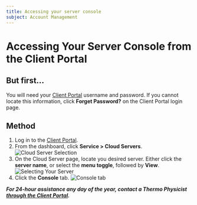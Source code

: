 ```yaml
---
title: Accessing your server console
subject: Account Management
---
```


# Accessing Your Server Console from the Client Portal

## But first...
You will need your [Client Portal](https://core.thermo.io/login/) username and password. If you cannot locate this information, click **Forget Password?** on the Client Portal login page.

## Method
1. Log in to the [Client Portal](https://core.thermo.io/login/).
2. From the dashboard, click **Service > Cloud Servers**.
   ![Cloud Server Selection](https://raw.githubusercontent.com/thermoio/docs/master/images/deleting-cloud-servers/2017-11-14_21-46-38.png)
3. On the Cloud Server page, locate you desired server. Either click the **server name**, or select the **menu toggle**, followed by **View**.
   ![Selecting Your Server](https://raw.githubusercontent.com/thermoio/docs/master/images/accessing-your-cloud-server-console/2017-11-16_12-36-33.png)
4. Click the **Console** tab. 
   ![Console tab](https://raw.githubusercontent.com/thermoio/docs/master/images/accessing-your-cloud-server-console/2017-11-16_12-39-41.png)

**_For 24-hour assistance any day of the year, contact a Thermo Physicist [through the Client Portal](https://core.thermo.io/login/)._**
